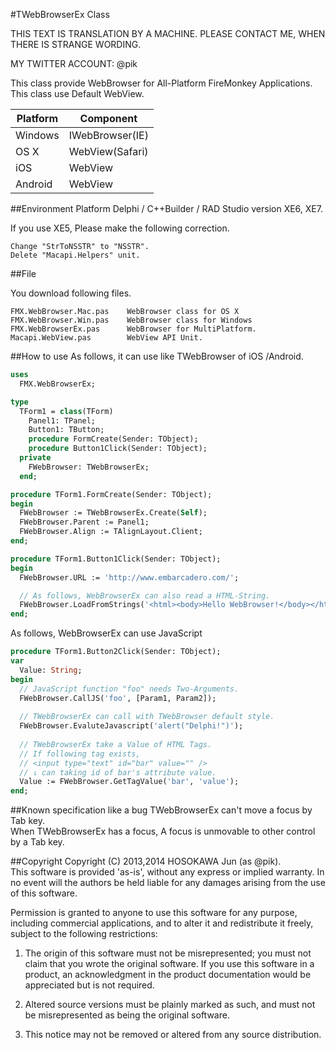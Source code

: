#TWebBrowserEx Class


THIS TEXT IS TRANSLATION BY A MACHINE. 
PLEASE CONTACT ME, WHEN THERE IS STRANGE WORDING. 

MY TWITTER ACCOUNT: @pik


This class provide WebBrowser for All-Platform FireMonkey Applications.  
This class use Default WebView.  

|Platform|Component       |
|--------|----------------|
|Windows |IWebBrowser(IE) |
|OS X    |WebView(Safari) |
|iOS     |WebView         |
|Android |WebView         |

##Environment Platform
Delphi / C++Builder / RAD Studio version XE6, XE7.  

If you use XE5, Please make the following correction.   

    Change "StrToNSSTR" to "NSSTR".
    Delete "Macapi.Helpers" unit.


##File

You download following files.

    FMX.WebBrowser.Mac.pas    WebBrowser class for OS X
    FMX.WebBrowser.Win.pas    WebBrowser class for Windows
    FMX.WebBrowserEx.pas      WebBrowser for MultiPlatform.
    Macapi.WebView.pas        WebView API Unit.

##How to use
As follows, it can use like TWebBrowser of iOS /Android. 

```pascal
uses
  FMX.WebBrowserEx;

type
  TForm1 = class(TForm)
    Panel1: TPanel;
    Button1: TButton;
    procedure FormCreate(Sender: TObject);
    procedure Button1Click(Sender: TObject);
  private
    FWebBrowser: TWebBrowserEx;
  end;

procedure TForm1.FormCreate(Sender: TObject);
begin
  FWebBrowser := TWebBrowserEx.Create(Self);
  FWebBrowser.Parent := Panel1;
  FWebBrowser.Align := TAlignLayout.Client;
end;

procedure TForm1.Button1Click(Sender: TObject);
begin
  FWebBrowser.URL := 'http://www.embarcadero.com/';

  // As follows, WebBrowserEx can also read a HTML-String. 
  FWebBrowser.LoadFromStrings('<html><body>Hello WebBrowser!</body></html>', '');
end;

```

As follows, WebBrowserEx can use JavaScript

```pascal
procedure TForm1.Button2Click(Sender: TObject);
var
  Value: String;
begin
  // JavaScript function "foo" needs Two-Arguments.
  FWebBrowser.CallJS('foo', [Param1, Param2]);
  
  // TWebBrowserEx can call with TWebBrowser default style.
  FWebBrowser.EvaluteJavascript('alert("Delphi!")');
  
  // TWebBrowserEx take a Value of HTML Tags.
  // If following tag exists,
  // <input type="text" id="bar" value="" /> 
  // ↓ can taking id of bar's attribute value.
  Value := FWebBrowser.GetTagValue('bar', 'value'); 
end;
```

##Known specification like a bug
TWebBrowserEx can't move a focus by Tab key.  
When TWebBrowserEx has a focus, A focus is unmovable to other control by a Tab key.   

##Copyright
Copyright (C) 2013,2014 HOSOKAWA Jun (as @pik).  
This software is provided 'as-is', without any express or implied warranty. In no event will the authors be held liable for any damages arising from the use of this software.  

Permission is granted to anyone to use this software for any purpose, including commercial applications, and to alter it and redistribute it freely, subject to the following restrictions:  

1. The origin of this software must not be misrepresented; you must not claim that you wrote the original software. If you use this software in a product, an acknowledgment in the product documentation would be appreciated but is not required.  

2. Altered source versions must be plainly marked as such, and must not be misrepresented as being the original software.  

3. This notice may not be removed or altered from any source distribution.  
